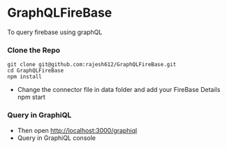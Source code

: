# GraphQLFireBase
To query firebase using graphQL

### Clone the Repo
	git clone git@github.com:rajesh612/GraphQLFireBase.git
	cd GraphQLFireBase
	npm install
- Change the connector file in data folder and add your FireBase Details
    npm start

### Query in GraphiQL
- Then open [http://localhost:3000/graphiql](http://localhost:3000/graphql)
- Query in GraphiQL console
